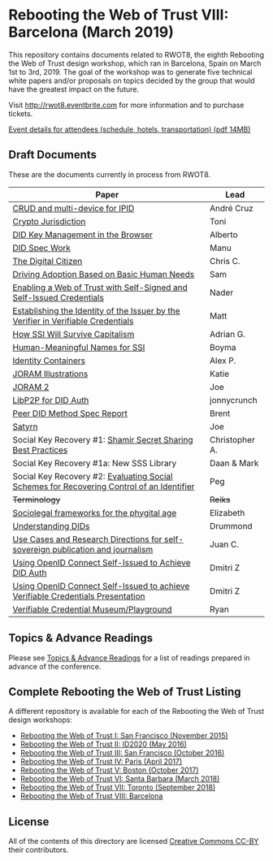 # Rebooting the Web of Trust VIII: Barcelona (March 2019)

This repository contains documents related to RWOT8, the eighth
Rebooting the Web of Trust design workshop, which ran in
Barcelona, Spain on March 1st to 3rd, 2019. The goal of the workshop
was to generate five technical white papers and/or proposals on topics
decided by the group that would have the greatest impact on the
future.

Visit http://rwot8.eventbrite.com for more information and to purchase tickets.

[Event details for attendees (schedule, hotels, transportation) (pdf 14MB)](https://nbviewer.jupyter.org/github/WebOfTrustInfo/website/blob/gh-pages/welcome-pack/rwot8-barcelona-welcome-pack.pdf)

## Draft Documents

These are the documents currently in process from RWOT8.

| Paper | Lead |
| ------------- | ------------- |
| [CRUD and multi-device for IPID](ipid-crud) | André Cruz | [Draft](ipid-crud) |
| [Crypto Jurisdiction](http://bit.ly/cryptojurisdiction) | Toni |
| [DID Key Management in the Browser](draft-documents/did-key-management-browser) | Alberto |
| [DID Spec Work](draft-documents/did-spec-refinement) | Manu |
| [The Digital Citizen](draft-documents/digital-citizen) | Chris C. |
| [Driving Adoption Based on Basic Human Needs](draft-documents/driving-adoption-with-basic-human-needs) | Sam |
| [Enabling a Web of Trust with Self-Signed and Self-Issued Credentials](draft-documents/self-signed-credentials) | Nader |
| [Establishing the Identity of the Issuer by the Verifier in Verifiable Credentials](draft-documents/establishing_the-identity_of_the_issuer_by_the_verifier_in_verifiable_credentials) | Matt |
| [How SSI Will Survive Capitalism](draft-documents/how-ssi-will-survive-capitalism) | Adrian G. |
| [Human-Meaningful Names for SSI](draft-documents/naming-survey) | Boyma |
| [Identity Containers](draft-documents/ContainerId) | Alex P. |
| [JORAM Illustrations](draft-documents/Joram_Illustrated) | Katie |
| [JORAM 2](draft-documents/joram.2.0.0/) | Joe |
| [LibP2P for DID Auth](draft-documents/lip2p2_did_auth) | jonnycrunch |
| [Peer DID Method Spec Report](draft-documents/peer-DID-method-spec-report) | Brent |
| [Satyrn](draft-documents/satyrn) | Joe |
| Social Key Recovery #1: [Shamir Secret Sharing Best Practices](draft-documents/shamir-secret-sharing-best-practices) | Christopher A. |
| Social Key Recovery #1a: New SSS Library | Daan & Mark |
| Social Key Recovery #2: [Evaluating Social Schemes for Recovering Control of an Identifier](draft-documents/Evaluating-social-recovery) | Peg |
| <strike>Terminology</strike> | <strike>Reiks</strike> |
| [Sociolegal frameworks for the phygital age](draft-documents/sociolegal-frameworks.txt) | Elizabeth |
| [Understanding DIDs](draft-documents/understanding-dids-in-greater-depth) | Drummond |
| [Use Cases and Research Directions for self-sovereign publication and journalism](draft-documents/journalism-use-cases) | Juan C. |
| [Using OpenID Connect Self-Issued to Achieve DID Auth](draft-documents/did-auth-oidc) | Dmitri Z |
| [Using OpenID Connect Self-Issued to achieve Verifiable Credentials Presentation](draft-documents/did-auth-vc-exchange) | Dmitri Z |
| [Verifiable Credential Museum/Playground](vc-museum-playground) | Ryan | [Draft](draft-documents/vc-museum-playground) |


## Topics & Advance Readings

Please see [Topics & Advance Readings](topics-and-advance-readings/README) for a list of readings prepared in advance of the conference.


## Complete Rebooting the Web of Trust Listing

A different repository is available for each of the Rebooting the Web of Trust design workshops:

* [Rebooting the Web of Trust I: San Francisco (November 2015)](../RWoT1-sf)
* [Rebooting the Web of Trust II: ID2020 (May 2016)](../RWoT2-id2020)
* [Rebooting the Web of Trust III: San Francisco (October 2016)](../RWoT3-sf)
* [Rebooting the Web of Trust IV: Paris (April 2017)](../RWoT4-paris)
* [Rebooting the Web of Trust V: Boston (October 2017)](../RWoT5-boston)
* [Rebooting the Web of Trust VI: Santa Barbara (March 2018)](../RWoT6)
* [Rebooting the Web of Trust VII: Toronto (September 2018)](../RWoT7/)
* [Rebooting the Web of Trust VIII: Barcelona](../RWoT8)

## License

All of the contents of this directory are licensed [Creative Commons CC-BY](../LICENSE-CC-BY-4.0/) their contributors.
